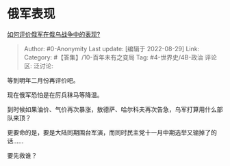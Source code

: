 # 俄军表现
[如何评价俄军在俄乌战争中的表现?](https://www.zhihu.com/question/537590160/answer/2650968258)

> Author: #0-Anonymity
> Last update: [编辑于 2022-08-29]
> Link:
> Category: #【答集】/10-百年未有之变局
> Tag: #4-世界史/4B-政治
> 评论区:
> 泛讨论:

等到明年二月份再评价吧。

现在俄军恐怕是在厉兵秣马等降温。

到时候如果油价、气价再次暴涨，敖德萨、哈尔科夫再次告急，乌军打算用什么部队来顶？

更要命的是，要是大陆同期围台军演，而同时民主党十一月中期选举又输掉了的话……

要先救谁？
